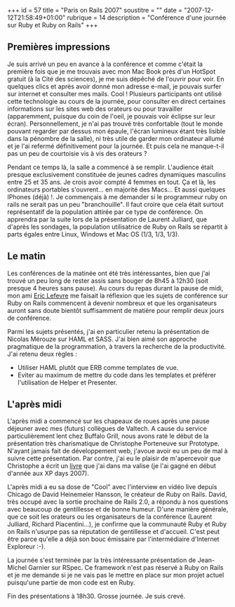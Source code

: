 +++
id = 57
title = "Paris on Rails 2007"
soustitre = ""
date = "2007-12-12T21:58:49+01:00"
rubrique = 14
description = "Conférence d'une journée sur Ruby et Ruby on Rails"
+++

<div class="chapo"></div>
<img12|center>

## Premières impressions

Je suis arrivé un peu en avance à la conférence et comme c'était la
première fois que je me trouvais avec mon Mac Book près d'un HotSpot
gratuit (à la Cité des sciences), je me suis dépêché de l'ouvrir pour
voir. En quelques clics et après avoir donné mon adresse e-mail, je
pouvais surfer sur internet et consulter mes mails. Cool ! Plusieurs
participants ont utilisé cette technologie au cours de la journée, pour
consulter en direct certaines informations sur les sites web des
orateurs ou pour travailler (apparemment, puisque du coin de l'oeil,
je pouvais voir éclipse sur leur écran). Personnellement, je n'ai pas
trouvé très confortable (tout le monde pouvant regarder par dessus mon
épaule, l'écran lumineux étant très lisible dans la pénombre de la
salle), ni très utile de garder mon ordinateur allumé et je l'ai
refermé définitivement pour la journée. Et puis cela ne manque-t-il
pas un peu de courtoisie vis à vis des orateurs ?

Pendant ce temps là, la salle a commencé à se remplir. L'audience
était presque exclusivement constituée de jeunes cadres dynamiques
masculins entre 25 et 35 ans. Je crois avoir compté 4 femmes en tout.
Ça et là, les ordinateurs portables s'ouvrent... en majorité des
Macs... Et aussi quelques IPhones (déjà) !. Je commençais à me
demander si le programmeur ruby on rails ne serait pas un peu
"branchouille". Il faut croire que cela était surtout représentatif de
la population attirée par ce type de conférence. On apprendra par la
suite lors de la présentation de Laurent Julliard, que d'après les
sondages, la population utilisatrice de Ruby on Rails se répartit à
parts égales entre Linux, Windows et Mac OS (1/3, 1/3, 1/3).

## Le matin

Les conférences de la matinée ont été très intéressantes, bien que
j'ai trouvé un peu long de rester assis sans bouger de 8h45 à 12h30
(soit presque 4 heures sans pause). Au cours du repas durant la pause
de midi, mon ami [Eric Lefevre](http://ericlefevre.net/wordpress/) me faisait la réflexion que les
sujets de conférence sur Ruby on Rails commencent à devenir nombreux et
que les organisateurs auront sans doute bientôt suffisamment de matière
pour remplir deux jours de conférence.

Parmi les sujets présentés, j'ai en particulier retenu la
présentation de Nicolas Mérouze sur HAML et SASS. J'ai bien aimé son
approche pragmatique de la programmation, à travers la recherche de la
productivité. J'ai retenu deux règles :
- Utiliser HAML plutôt que ERB comme templates de vue.
- Eviter au maximum de mettre du code dans les templates et préférer
l'utilisation de Helper et Presenter.

## L'après midi

L'après midi a commencé sur les chapeaux de roues après une pause
déjeuner avec mes (futurs) collègues de Valtech. A cause du service
particulièrement lent chez Buffalo Grill, nous avons raté le début de
la présentation très charismatique de Christophe Porteneuve sur
Prototype. N'ayant jamais fait de développement web, j'avoue avoir
eu un peu de mal à suivre cette présentation. Par contre, j'ai eu le
plaisir de m'apercevoir que Christophe a écrit un [livre](../article_59) que j'ai dans
ma valise (je l'ai gagné en début d'année aux XP days 2007).

L'après midi a eu sa dose de "Cool" avec l'interview en vidéo live
depuis Chicago de David Heinemeier Hansson, le créateur de Ruby on
Rails. David, très occupé avec la sortie prochaine de Rails 2.0, a
répondu à nos questions avec beaucoup de gentillesse et de bonne
humeur. D'une manière générale, que ce soit les orateurs ou les
organisateurs de la conférence (Laurent Julliard, Richard
Piacentini...), je confirme que la communauté Ruby et Ruby on Rails
n'usurpe pas sa réputation de gentillesse et d'accueil. C'est peut
être parce qu'elle a déjà son bouc émissaire par l'intermédiaire
d'Internet Exploreur :-).

La journée s'est terminée par la très intéressante présentation de
Jean-Michel Garnier sur RSpec. Ce framework n'est pas réservé à Ruby
on Rails et je me demande si je ne vais pas le mettre en place sur mon
projet actuel puisqu'une partie de mon code est en Ruby.

Fin des présentations à 18h30. Grosse journée. Je suis crevé.